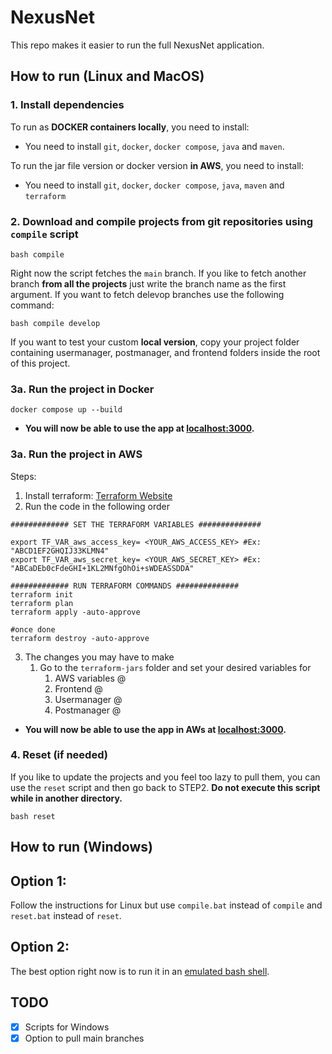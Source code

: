 # NexusNet
This repo makes it easier to run the full NexusNet application. 

## How to run (Linux and MacOS)

### 1. Install dependencies
To run as **DOCKER containers locally**, you need to install:
* You need to install `git`, `docker`, `docker compose`, `java` and `maven`.

To run the jar file version or docker version **in AWS**, you need to install:
* You need to install `git`, `docker`, `docker compose`, `java`, `maven` and `terraform`

### 2. Download and compile projects from git repositories using `compile` script

```
bash compile
```

Right now the script fetches the `main` branch. If you like to fetch another branch **from all the projects** just write the branch name as the first argument. If you want to fetch delevop branches use the following command: 

```
bash compile develop
```

If you want to test your custom **local version**, copy your project folder containing usermanager, postmanager, and frontend folders inside the root of this project.

### 3a. Run the project in Docker

```
docker compose up --build
```
* **You will now be able to use the app at [localhost:3000](http://localhost:3000).**

### 3a. Run the project in AWS
Steps:
  1. Install terraform: [Terraform Website](https://developer.hashicorp.com/terraform/install)
  2. Run the code in the following order
```
############# SET THE TERRAFORM VARIABLES ##############

export TF_VAR_aws_access_key= <YOUR_AWS_ACCESS_KEY> #Ex: "ABCD1EF2GHQIJ33KLMN4"
export TF_VAR_aws_secret_key= <YOUR_AWS_SECRET_KEY> #Ex: "ABCaDEb0cFdeGHI+1KL2MNfgOhOi+sWDEASSDDA"

############# RUN TERRAFORM COMMANDS ##############
terraform init
terraform plan
terraform apply -auto-approve

#once done 
terraform destroy -auto-approve

```
3. The changes you may have to make
    1. Go to the `terraform-jars` folder and set your desired variables for 
        1. AWS variables @ 
        2. Frontend @ 
        3. Usermanager @
        4. Postmanager @

* **You will now be able to use the app in AWs at  [localhost:3000](http://localhost:3000).**


### 4. Reset (if needed)

If you like to update the projects and you feel too lazy to pull them, you can use the `reset` script and then go back to STEP2. **Do not execute this script while in another directory.**

```
bash reset
```

## How to run (Windows)

## Option 1:

Follow the instructions for Linux but use `compile.bat` instead of `compile` and `reset.bat` instead of `reset`.

## Option 2:

The best option right now is to run it in an [emulated bash shell](https://itsfoss.com/install-bash-on-windows/).

## TODO

- [X] Scripts for Windows
- [X] Option to pull main branches